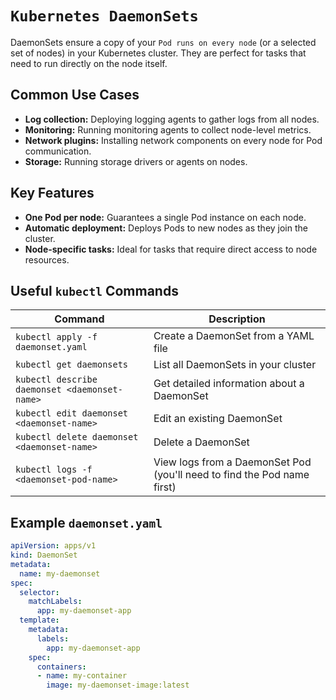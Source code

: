 # `Kubernetes DaemonSets`

DaemonSets ensure a copy of your ``Pod runs on every node`` (or a selected set of nodes) in your Kubernetes cluster. They are perfect for tasks that need to run directly on the node itself.

## Common Use Cases

* **Log collection:**  Deploying logging agents to gather logs from all nodes.
* **Monitoring:** Running monitoring agents to collect node-level metrics.
* **Network plugins:** Installing network components on every node for Pod communication.
* **Storage:** Running storage drivers or agents on nodes.

## Key Features

* **One Pod per node:**  Guarantees a single Pod instance on each node.
* **Automatic deployment:**  Deploys Pods to new nodes as they join the cluster.
* **Node-specific tasks:** Ideal for tasks that require direct access to node resources.

## Useful `kubectl` Commands

| Command | Description |
|---|---|
| `kubectl apply -f daemonset.yaml` | Create a DaemonSet from a YAML file |
| `kubectl get daemonsets` | List all DaemonSets in your cluster |
| `kubectl describe daemonset <daemonset-name>` | Get detailed information about a DaemonSet |
| `kubectl edit daemonset <daemonset-name>` | Edit an existing DaemonSet |
| `kubectl delete daemonset <daemonset-name>` | Delete a DaemonSet |
| `kubectl logs -f <daemonset-pod-name>` | View logs from a DaemonSet Pod (you'll need to find the Pod name first) |

## Example `daemonset.yaml`

```yaml
apiVersion: apps/v1
kind: DaemonSet
metadata:
  name: my-daemonset
spec:
  selector:
    matchLabels:
      app: my-daemonset-app
  template:
    metadata:
      labels:
        app: my-daemonset-app
    spec:
      containers:
      - name: my-container
        image: my-daemonset-image:latest